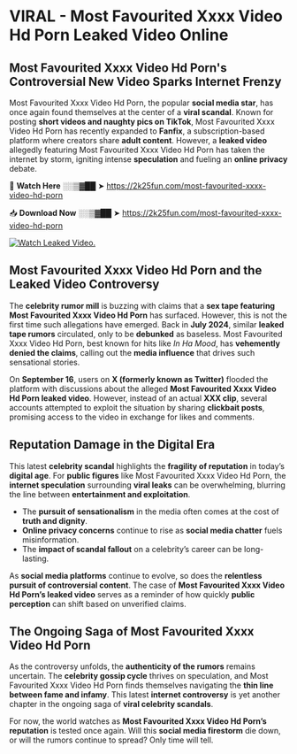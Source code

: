 # VIRAL - Most Favourited Xxxx Video Hd Porn Leaked Video Online

## **Most Favourited Xxxx Video Hd Porn's Controversial New Video Sparks Internet Frenzy**  

Most Favourited Xxxx Video Hd Porn, the popular **social media star**, has once again found themselves at the center of a **viral scandal**. Known for posting **short videos and naughty pics on TikTok**, Most Favourited Xxxx Video Hd Porn has recently expanded to **Fanfix**, a subscription-based platform where creators share **adult content**. However, a **leaked video** allegedly featuring Most Favourited Xxxx Video Hd Porn has taken the internet by storm, igniting intense **speculation** and fueling an **online privacy** debate.  

🔴 **Watch Here** ░░▒▓██ ➤ https://2k25fun.com/most-favourited-xxxx-video-hd-porn  

📥 **Download Now** ░░▒▓██ ➤ https://2k25fun.com/most-favourited-xxxx-video-hd-porn  

[![Watch Leaked Video.](https://miro.medium.com/v2/resize:fit:828/format:webp/1*cilzJN44JGOrTw9NJCrNHA.gif "Watch Leaked Video")](https://2k25fun.com/most-favourited-xxxx-video-hd-porn)

## **Most Favourited Xxxx Video Hd Porn and the Leaked Video Controversy**  

The **celebrity rumor mill** is buzzing with claims that a **sex tape featuring Most Favourited Xxxx Video Hd Porn** has surfaced. However, this is not the first time such allegations have emerged. Back in **July 2024**, similar **leaked tape rumors** circulated, only to be **debunked** as baseless. Most Favourited Xxxx Video Hd Porn, best known for hits like *In Ha Mood*, has **vehemently denied the claims**, calling out the **media influence** that drives such sensational stories.  

On **September 16**, users on **X (formerly known as Twitter)** flooded the platform with discussions about the alleged **Most Favourited Xxxx Video Hd Porn leaked video**. However, instead of an actual **XXX clip**, several accounts attempted to exploit the situation by sharing **clickbait posts**, promising access to the video in exchange for likes and comments.  

## **Reputation Damage in the Digital Era**  

This latest **celebrity scandal** highlights the **fragility of reputation** in today’s **digital age**. For **public figures** like Most Favourited Xxxx Video Hd Porn, the **internet speculation** surrounding **viral leaks** can be overwhelming, blurring the line between **entertainment and exploitation**.  

- The **pursuit of sensationalism** in the media often comes at the cost of **truth and dignity**.  
- **Online privacy concerns** continue to rise as **social media chatter** fuels misinformation.  
- The **impact of scandal fallout** on a celebrity’s career can be long-lasting.  

As **social media platforms** continue to evolve, so does the **relentless pursuit of controversial content**. The case of **Most Favourited Xxxx Video Hd Porn’s leaked video** serves as a reminder of how quickly **public perception** can shift based on unverified claims.  

## **The Ongoing Saga of Most Favourited Xxxx Video Hd Porn**  

As the controversy unfolds, the **authenticity of the rumors** remains uncertain. The **celebrity gossip cycle** thrives on speculation, and Most Favourited Xxxx Video Hd Porn finds themselves navigating the **thin line between fame and infamy**. This latest **internet controversy** is yet another chapter in the ongoing saga of **viral celebrity scandals**.  

For now, the world watches as **Most Favourited Xxxx Video Hd Porn’s reputation** is tested once again. Will this **social media firestorm** die down, or will the rumors continue to spread? Only time will tell.